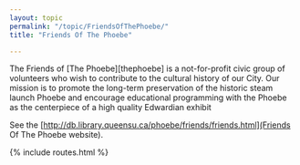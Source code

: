 ```yaml
---
layout: topic
permalink: "/topic/FriendsOfThePhoebe/"
title: "Friends Of The Phoebe"

---
```


The Friends of [The Phoebe][thephoebe] is a not-for-profit civic group of volunteers who wish to contribute to the cultural history of our City. Our mission is to promote the long-term preservation of the historic steam launch Phoebe and encourage educational programming with the Phoebe as the centerpiece of a high quality Edwardian exhibit

See the [http://db.library.queensu.ca/phoebe/friends/friends.html](Friends Of The Phoebe website).

{% include routes.html %}
